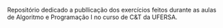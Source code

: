 Repositório dedicado a publlicação dos exercícios feitos durante as aulas de Algoritmo e Programação I no curso de C&T da UFERSA.
